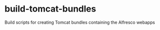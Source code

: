 build-tomcat-bundles
====================

Build scripts for creating Tomcat bundles containing the Alfresco webapps